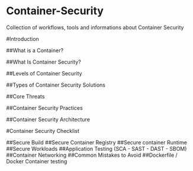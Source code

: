 # Container-Security
Collection of workflows, tools and informations about Container Security

#Introduction

##What is a Container?

##What Is Container Security?

##Levels of Container Security

##Types of Container Security Solutions

##Core Threats

##Container Security Practices

##Container Security Architecture

#Container Security Checklist

##Secure Build
##Secure Container Registry
##Secure container Runtime
##Secure Workloads
##Application Testing (SCA - SAST - DAST - SBOM)
##Container Networking
##Common Mistakes to Avoid
##Dockerfile / Docker Container testing

